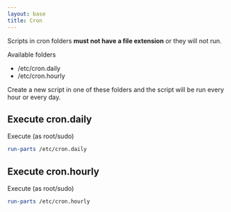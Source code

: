 ```yaml
---
layout: base
title: Cron
---
```


Scripts in cron folders __must not have a file extension__ or they will not run.

Available folders
* /etc/cron.daily
* /etc/cron.hourly

Create a new script in one of these folders and the script will be run every hour or every day.

## Execute cron.daily
Execute (as root/sudo) 
```bash
run-parts /etc/cron.daily
```

## Execute cron.hourly
Execute (as root/sudo) 
```bash
run-parts /etc/cron.hourly
```